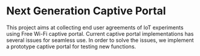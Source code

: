 # Next Generation Captive Portal

This project aims at collecting end user agreements of IoT experiments using Free Wi-Fi captive portal. Current captive portal implementations has several issues for seamless use. In order to solve the issues, we implement a prototype captive portal for testing new functions.

